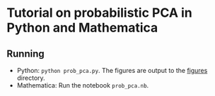 # Tutorial on probabilistic PCA in Python and Mathematica

## Running

* Python: `python prob_pca.py`. The figures are output to the [figures](figures) directory.
* Mathematica: Run the notebook `prob_pca.nb`.